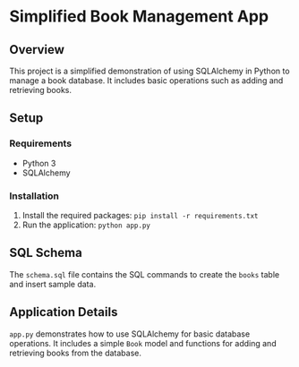 
# Simplified Book Management App

## Overview
This project is a simplified demonstration of using SQLAlchemy in Python to manage a book database. It includes basic operations such as adding and retrieving books.

## Setup

### Requirements
- Python 3
- SQLAlchemy

### Installation
1. Install the required packages: `pip install -r requirements.txt`
2. Run the application: `python app.py`

## SQL Schema
The `schema.sql` file contains the SQL commands to create the `books` table and insert sample data.

## Application Details
`app.py` demonstrates how to use SQLAlchemy for basic database operations. It includes a simple `Book` model and functions for adding and retrieving books from the database.
